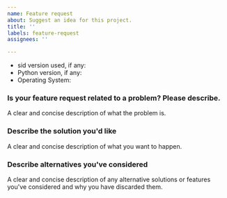 ```yaml
---
name: Feature request
about: Suggest an idea for this project.
title: ''
labels: feature-request
assignees: ''

---
```


* sid version used, if any:
* Python version, if any:
* Operating System:

### Is your feature request related to a problem? Please describe.

A clear and concise description of what the problem is.

### Describe the solution you'd like

A clear and concise description of what you want to happen.

### Describe alternatives you've considered

A clear and concise description of any alternative solutions or features you've
considered and why you have discarded them.
